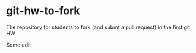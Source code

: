 git-hw-to-fork
==============

The repository for students to fork (and submt a pull request) in the first git HW

Some edit
